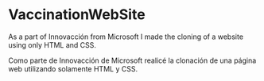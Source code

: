 # VaccinationWebSite

As a part of Innovacción from Microsoft I made the cloning of a website using only HTML and CSS.

Como parte de Innovacción de Microsoft realicé la clonación de una página web utilizando solamente HTML y CSS.
